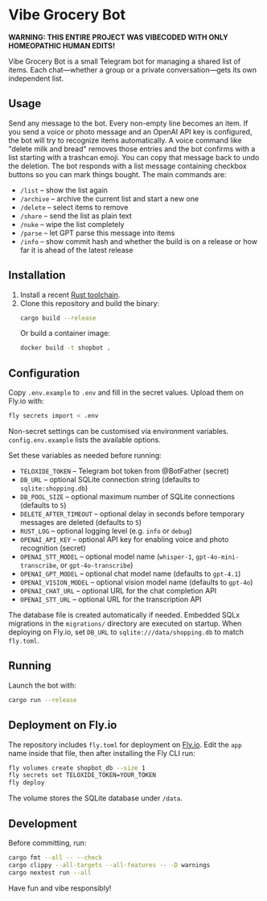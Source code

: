 # Vibe Grocery Bot

**WARNING: THIS ENTIRE PROJECT WAS VIBECODED WITH ONLY HOMEOPATHIC HUMAN EDITS!**

Vibe Grocery Bot is a small Telegram bot for managing a shared list of items. Each chat—whether a group or a private conversation—gets its own independent list.

## Usage

Send any message to the bot. Every non-empty line becomes an item. If you send a voice or photo message and an OpenAI API key is configured, the bot will try to recognize items automatically. A voice command like "delete milk and bread" removes those entries and the bot confirms with a list starting with a trashcan emoji. You can copy that message back to undo the deletion. The bot responds with a list message containing checkbox buttons so you can mark things bought. The main commands are:

- `/list` – show the list again
- `/archive` – archive the current list and start a new one
- `/delete` – select items to remove
- `/share` – send the list as plain text
- `/nuke` – wipe the list completely
- `/parse` – let GPT parse this message into items
- `/info` – show commit hash and whether the build is on a release or how far it is ahead of the latest release

## Installation

1. Install a recent [Rust toolchain](https://www.rust-lang.org/tools/install).
2. Clone this repository and build the binary:
   ```bash
   cargo build --release
   ```
   Or build a container image:
   ```bash
   docker build -t shopbot .
   ```

## Configuration

Copy `.env.example` to `.env` and fill in the secret values. Upload them on Fly.io with:

```bash
fly secrets import < .env
```

Non-secret settings can be customised via environment variables. `config.env.example` lists the available options.

Set these variables as needed before running:

- `TELOXIDE_TOKEN` – Telegram bot token from @BotFather (secret)
- `DB_URL` – optional SQLite connection string (defaults to `sqlite:shopping.db`)
- `DB_POOL_SIZE` – optional maximum number of SQLite connections (defaults to `5`)
- `DELETE_AFTER_TIMEOUT` – optional delay in seconds before temporary messages are deleted (defaults to `5`)
- `RUST_LOG` – optional logging level (e.g. `info` or `debug`)
- `OPENAI_API_KEY` – optional API key for enabling voice and photo recognition (secret)
- `OPENAI_STT_MODEL` – optional model name (`whisper-1`, `gpt-4o-mini-transcribe`, or `gpt-4o-transcribe`)
- `OPENAI_GPT_MODEL` – optional chat model name (defaults to `gpt-4.1`)
- `OPENAI_VISION_MODEL` – optional vision model name (defaults to `gpt-4o`)
- `OPENAI_CHAT_URL` – optional URL for the chat completion API
- `OPENAI_STT_URL` – optional URL for the transcription API

The database file is created automatically if needed. Embedded SQLx migrations in the `migrations/` directory are executed on startup. When deploying on Fly.io, set `DB_URL` to `sqlite:///data/shopping.db` to match `fly.toml`.

## Running

Launch the bot with:

```bash
cargo run --release
```

## Deployment on Fly.io

The repository includes `fly.toml` for deployment on [Fly.io](https://fly.io/). Edit the `app` name inside that file, then after installing the Fly CLI run:

```bash
fly volumes create shopbot_db --size 1
fly secrets set TELOXIDE_TOKEN=YOUR_TOKEN
fly deploy
```

The volume stores the SQLite database under `/data`.

## Development

Before committing, run:
```bash
cargo fmt --all -- --check
cargo clippy --all-targets --all-features -- -D warnings
cargo nextest run --all
```

Have fun and vibe responsibly!
